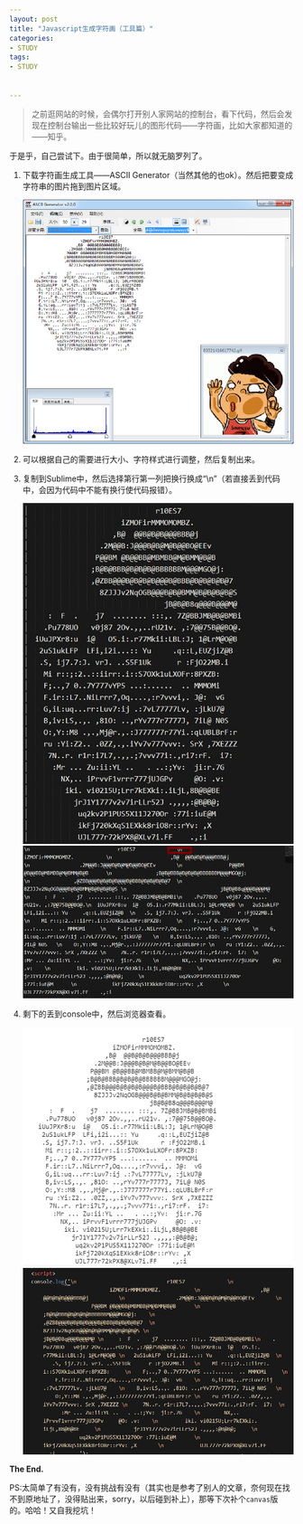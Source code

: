 ```yaml
---
layout: post
title: "Javascript生成字符画（工具篇）"
categories:
- STUDY
tags:
- STUDY


---
```


> 之前逛网站的时候，会偶尔打开别人家网站的控制台，看下代码，然后会发现在控制台输出一些比较好玩儿的图形代码——字符画，比如大家都知道的——知乎。

于是乎，自己尝试下。由于很简单，所以就无脑罗列了。

 1. 下载字符画生成工具——ASCII Generator（当然其他的也ok）。然后把要变成字符串的图片拖到图片区域。
   
    ![zifu][1]
 2. 可以根据自己的需要进行大小、字符样式进行调整，然后复制出来。
    
 3. 复制到Sublime中，然后选择第行第一列把换行换成“\n”（若直接丢到代码中，会因为代码中不能有换行使代码报错）。
   
    ![此处输入图片的描述][2]
    ![此处输入图片的描述][3]
 4. 剩下的丢到console中，然后浏览器查看。
   
    ![此处输入图片的描述][4]
    ![此处输入图片的描述][5]

**The End.**

PS:太简单了有没有，没有挑战有没有（其实也是参考了别人的文章，奈何现在找不到原地址了，没得贴出来，sorry，以后碰到补上），那等下次补个<code>canvas</code>版的。哈哈！又自我挖坑！


  [1]: https://raw.githubusercontent.com/7demo/7demo.github.io/master/images/zifu1.jpg
  [2]: https://raw.githubusercontent.com/7demo/7demo.github.io/master/images/zifu2.jpg
  [3]: https://raw.githubusercontent.com/7demo/7demo.github.io/master/images/zifu3.jpg
  [4]: https://raw.githubusercontent.com/7demo/7demo.github.io/master/images/zifu4.jpg
  [5]: https://raw.githubusercontent.com/7demo/7demo.github.io/master/images/zifu5.jpg